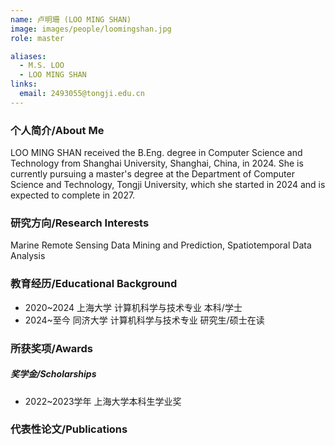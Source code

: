 ```yaml
---
name: 卢明珊 (LOO MING SHAN)
image: images/people/loomingshan.jpg
role: master

aliases:
  - M.S. LOO
  - LOO MING SHAN
links:
  email: 2493055@tongji.edu.cn
---
```


### 个人简介/About Me
LOO MING SHAN received the B.Eng. degree in Computer Science and Technology from Shanghai University, Shanghai, China, in 2024. She is currently pursuing a master's degree at the Department of Computer Science and Technology, Tongji University, which she started in 2024 and is expected to complete in 2027.

### 研究方向/Research Interests
Marine Remote Sensing Data Mining and Prediction, Spatiotemporal Data Analysis

### 教育经历/Educational Background
- 2020~2024 上海大学 计算机科学与技术专业 本科/学士
- 2024~至今 同济大学 计算机科学与技术专业 研究生/硕士在读

### 所获奖项/Awards

##### 奖学金/Scholarships
- 2022~2023学年 上海大学本科生学业奖

### 代表性论文/Publications
